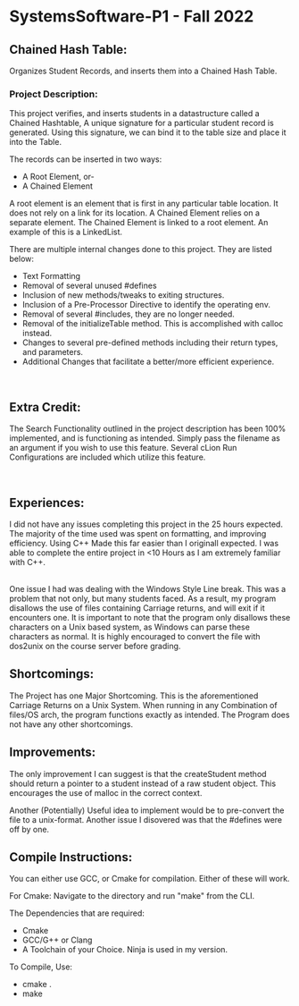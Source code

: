 # SystemsSoftware-P1 - Fall 2022

## Chained Hash Table: 
Organizes Student Records, and inserts them into a Chained Hash Table. 


### Project Description:
This project verifies, and inserts students in a datastructure called a Chained Hashtable,
A unique signature for a particular student record is generated. Using this signature, we can bind it to the table
size and place it into the Table.  </br>

The records can be inserted in two ways:
 - A Root Element, or-
 - A Chained Element

A root element is an element that is first in any particular table location. It does not rely on a link for its location.
A Chained Element relies on a separate element. The Chained Element is linked to a root element. An example of this is a LinkedList.

There are multiple internal changes done to this project. They are listed below:

- Text Formatting
- Removal of several unused #defines
- Inclusion of new methods/tweaks to exiting structures.
- Inclusion of a Pre-Processor Directive to identify the operating env.
- Removal of several #includes, they are no longer needed.
- Removal of the initializeTable method. This is accomplished with calloc instead.
- Changes to several pre-defined methods including their return types, and parameters.
- Additional Changes that facilitate a better/more efficient experience.

<br/>

## Extra Credit:

The Search Functionality outlined in the project description has been 100% implemented, and is functioning as intended.
Simply pass the filename as an argument if you wish to use this feature. Several cLion Run Configurations are 
included which utilize this feature.

<br/>

## Experiences:
I did not have any issues completing this project in the 25 hours expected. The majority of the time used was spent on formatting, and improving efficiency.
Using C++ Made this far easier than I originall expected. I was able to complete the entire project in <10 Hours as I am extremely familiar with C++.

<br>
One issue I had was dealing with the Windows Style Line break. This was a problem that not only, but many students faced.
As a result, my program disallows the use of files containing Carriage returns, and will exit if it encounters one.
It is important to note that the program only disallows these characters on a Unix based system, as Windows can parse these characters as normal.
It is highly encouraged to convert the file with dos2unix on the course server before grading. 

<br/>

## Shortcomings:

The Project has one Major Shortcoming. This is the aforementioned Carriage Returns on a Unix System.
When running in any Combination of files/OS arch, the program functions exactly as intended. 
The Program does not have any other shortcomings.


## Improvements:

The only improvement I can suggest is that the createStudent method should return a pointer to a student instead of a raw student object. 
This encourages the use of malloc in the correct context.

Another (Potentially) Useful idea to implement would be to pre-convert the file to a unix-format. Another issue I disovered was that the #defines were off by one.



## Compile Instructions:

You can either use GCC, or Cmake for compilation. Either of these will work. 

For Cmake: Navigate to the directory and run "make" from the CLI.

The Dependencies that are required:

- Cmake
- GCC/G++ or Clang
- A Toolchain of your Choice. Ninja is used in my version.


To Compile, Use:

- cmake .
- make


